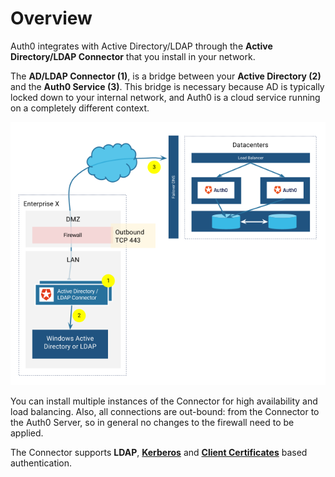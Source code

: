 # Overview

Auth0 integrates with Active Directory/LDAP through the __Active Directory/LDAP Connector__ that you install in your network.

The __AD/LDAP Connector (1)__, is a bridge between your __Active Directory (2)__  and the __Auth0 Service (3)__. This bridge is necessary because AD is typically locked down to your internal network, and Auth0 is a cloud service running on a completely different context.

![](/media/articles/connector/ad-data-flow.png)

You can install multiple instances of the Connector for high availability and load balancing. Also, all connections are out-bound: from the Connector to the Auth0 Server, so in general no changes to the firewall need to be applied.

The Connector supports __LDAP__, [__Kerberos__](/connector/kerberos) and [__Client Certificates__](/connector/client-certificates) based authentication.
